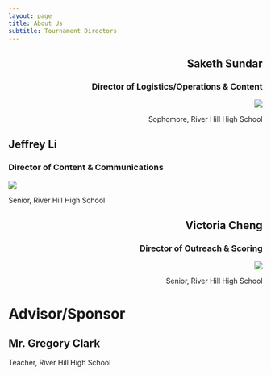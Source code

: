 ```yaml
---
layout: page
title: About Us
subtitle: Tournament Directors
---
```


<div dir='rtl'>
  
## Saketh Sundar
### Director of Logistics/Operations & Content
![](https://media.discordapp.net/attachments/799693210384859198/803446670372634654/saketh_1.jpg?width=320&height=320)

Sophomore, River Hill High School

<div dir='ltr'>

## Jeffrey Li
### Director of Content & Communications
![](https://media.discordapp.net/attachments/799693210384859198/803452378686554132/j.webp?width=320&height=320)

Senior, River Hill High School

<div dir='rtl'>

## Victoria Cheng
### Director of Outreach & Scoring
![](https://media.discordapp.net/attachments/799693210384859198/803434982516195338/image0.jpg?width=320&height=320)

Senior, River Hill High School

<div dir='ltr'>

# Advisor/Sponsor
## Mr. Gregory Clark
Teacher, River Hill High School
